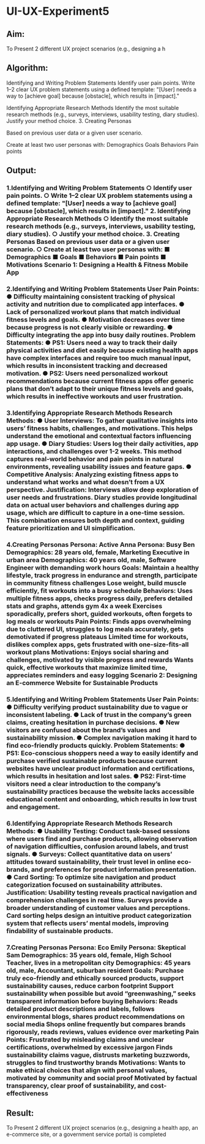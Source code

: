 # UI-UX-Experiment5

## Aim:
To Present 2 different UX project scenarios (e.g., designing a h

## Algorithm:
Identifying and Writing Problem Statements
Identify user pain points. Write 1–2 clear UX problem statements using a defined template: "[User] needs a way to [achieve goal] because [obstacle], which results in [impact]."

Identifying Appropriate Research Methods
Identify the most suitable research methods (e.g., surveys, interviews, usability testing, diary studies). Justify your method choice. 3. Creating Personas

Based on previous user data or a given user scenario.

Create at least two user personas with: Demographics Goals Behaviors Pain points

## Output:
### 1.Identifying and Writing Problem Statements ○ Identify user pain points. ○ Write 1–2 clear UX problem statements using a defined template: "[User] needs a way to [achieve goal] because [obstacle], which results in [impact]." 2. Identifying Appropriate Research Methods ○ Identify the most suitable research methods (e.g., surveys, interviews, usability testing, diary studies). ○ Justify your method choice. 3. Creating Personas Based on previous user data or a given user scenario. ○ Create at least two user personas with: ■ Demographics ■ Goals ■ Behaviors ■ Pain points ■ Motivations Scenario 1: Designing a Health & Fitness Mobile App
### 2.Identifying and Writing Problem Statements User Pain Points: ● Difficulty maintaining consistent tracking of physical activity and nutrition due to complicated app interfaces. ● Lack of personalized workout plans that match individual fitness levels and goals. ● Motivation decreases over time because progress is not clearly visible or rewarding. ● Difficulty integrating the app into busy daily routines. Problem Statements: ● PS1: Users need a way to track their daily physical activities and diet easily because existing health apps have complex interfaces and require too much manual input, which results in inconsistent tracking and decreased motivation. ● PS2: Users need personalized workout recommendations because current fitness apps offer generic plans that don’t adapt to their unique fitness levels and goals, which results in ineffective workouts and user frustration.
### 3.Identifying Appropriate Research Methods Research Methods: ● User Interviews: To gather qualitative insights into users’ fitness habits, challenges, and motivations. This helps understand the emotional and contextual factors influencing app usage. ● Diary Studies: Users log their daily activities, app interactions, and challenges over 1-2 weeks. This method captures real-world behavior and pain points in natural environments, revealing usability issues and feature gaps. ● Competitive Analysis: Analyzing existing fitness apps to understand what works and what doesn’t from a UX perspective. Justification: Interviews allow deep exploration of user needs and frustrations. Diary studies provide longitudinal data on actual user behaviors and challenges during app usage, which are difficult to capture in a one-time session. This combination ensures both depth and context, guiding feature prioritization and UI simplification.
### 4.Creating Personas Persona: Active Anna Persona: Busy Ben Demographics: 28 years old, female, Marketing Executive in urban area Demographics: 40 years old, male, Software Engineer with demanding work hours Goals: Maintain a healthy lifestyle, track progress in endurance and strength, participate in community fitness challenges Lose weight, build muscle efficiently, fit workouts into a busy schedule Behaviors: Uses multiple fitness apps, checks progress daily, prefers detailed stats and graphs, attends gym 4x a week Exercises sporadically, prefers short, guided workouts, often forgets to log meals or workouts Pain Points: Finds apps overwhelming due to cluttered UI, struggles to log meals accurately, gets demotivated if progress plateaus Limited time for workouts, dislikes complex apps, gets frustrated with one-size-fits-all workout plans Motivations: Enjoys social sharing and challenges, motivated by visible progress and rewards Wants quick, effective workouts that maximize limited time, appreciates reminders and easy logging Scenario 2: Designing an E-commerce Website for Sustainable Products
### 5.Identifying and Writing Problem Statements User Pain Points: ● Difficulty verifying product sustainability due to vague or inconsistent labeling. ● Lack of trust in the company’s green claims, creating hesitation in purchase decisions. ● New visitors are confused about the brand’s values and sustainability mission. ● Complex navigation making it hard to find eco-friendly products quickly. Problem Statements: ● PS1: Eco-conscious shoppers need a way to easily identify and purchase verified sustainable products because current websites have unclear product information and certifications, which results in hesitation and lost sales. ● PS2: First-time visitors need a clear introduction to the company’s sustainability practices because the website lacks accessible educational content and onboarding, which results in low trust and engagement.
### 6.Identifying Appropriate Research Methods Research Methods: ● Usability Testing: Conduct task-based sessions where users find and purchase products, allowing observation of navigation difficulties, confusion around labels, and trust signals. ● Surveys: Collect quantitative data on users’ attitudes toward sustainability, their trust level in online eco-brands, and preferences for product information presentation. ● Card Sorting: To optimize site navigation and product categorization focused on sustainability attributes. Justification: Usability testing reveals practical navigation and comprehension challenges in real time. Surveys provide a broader understanding of customer values and perceptions. Card sorting helps design an intuitive product categorization system that reflects users’ mental models, improving findability of sustainable products.
### 7.Creating Personas Persona: Eco Emily Persona: Skeptical Sam Demographics: 35 years old, female, High School Teacher, lives in a metropolitan city Demographics: 45 years old, male, Accountant, suburban resident Goals: Purchase truly eco-friendly and ethically sourced products, support sustainability causes, reduce carbon footprint Support sustainability when possible but avoid “greenwashing,” seeks transparent information before buying Behaviors: Reads detailed product descriptions and labels, follows environmental blogs, shares product recommendations on social media Shops online frequently but compares brands rigorously, reads reviews, values evidence over marketing Pain Points: Frustrated by misleading claims and unclear certifications, overwhelmed by excessive jargon Finds sustainability claims vague, distrusts marketing buzzwords, struggles to find trustworthy brands Motivations: Wants to make ethical choices that align with personal values, motivated by community and social proof Motivated by factual transparency, clear proof of sustainability, and cost-effectiveness

## Result:
To Present 2 different UX project scenarios (e.g., designing a health app, an e-commerce site, or a government service portal) is completed
